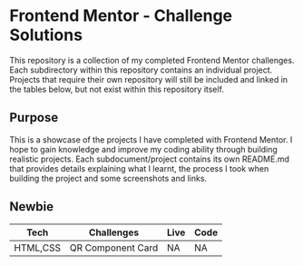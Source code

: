 # Frontend Mentor - Challenge Solutions
This repository is a collection of my completed Frontend Mentor challenges. Each subdirectory within this repository contains an individual project. Projects that require their own repository will still be included and linked in the tables below, but not exist within this repository itself. 

## Purpose
This is a showcase of the projects I have completed with Frontend Mentor. I hope to gain knowledge and improve my coding ability through building realistic projects. Each subdocument/project contains its own README.md that provides details explaining what I learnt, the process I took when building the project and some screenshots and links. 

## Newbie 
| Tech  | Challenges | Live | Code |
| ---- | --------    | --  | --|
|HTML,CSS| QR Component Card | NA | NA|